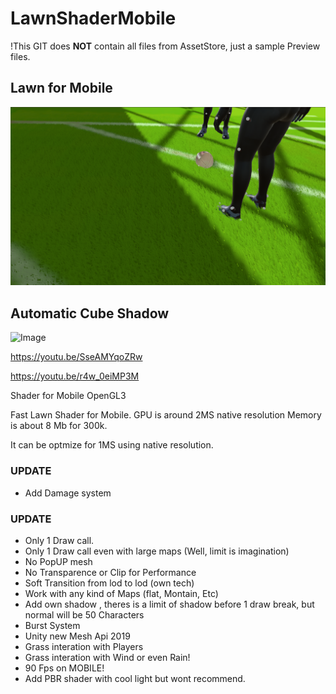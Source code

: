 # LawnShaderMobile 

!This GIT does **NOT** contain all files from AssetStore, just a sample Preview files.

## Lawn for Mobile 

![Image](https://github.com/resetme/Mobile-LawnShader/blob/main/GitFiles/Grass.png)

## Automatic Cube Shadow

![Image](https://github.com/resetme/Mobile-LawnShader/blob/main/GitFiles/Shadow.gif)

https://youtu.be/SseAMYqoZRw

https://youtu.be/r4w_0eiMP3M

Shader for Mobile OpenGL3

Fast Lawn Shader for Mobile.
GPU is around 2MS native resolution
Memory is about 8 Mb for 300k.

It can be optmize for 1MS using native resolution.

### UPDATE
- Add Damage system

### UPDATE
- Only 1 Draw call.
- Only 1 Draw call even with large maps (Well, limit is imagination)
- No PopUP mesh
- No Transparence or Clip for Performance
- Soft Transition from lod to lod (own tech)
- Work with any kind of Maps (flat, Montain, Etc)
- Add own shadow , theres is a limit of shadow before 1 draw break, but normal will be 50 Characters
- Burst System
- Unity new Mesh Api 2019
- Grass interation with Players
- Grass interation with Wind or even Rain!
- 90 Fps on MOBILE!
- Add PBR shader with cool light but wont recommend.



